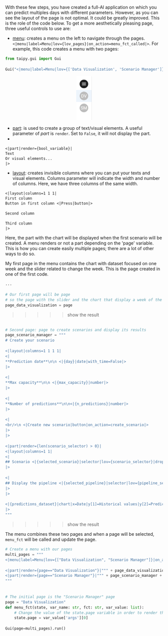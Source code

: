 With these few steps, you have created a full-AI application on which you can predict multiples days with different parameters. However, as you can see the layout of the page is not optimal. It could be greatly improved. This is the role of the code below.
To get a more aesthetically pleasing page, three useful controls to use are:
- [menu](https://didactic-broccoli-7da2dfd5.pages.github.io/manuals/gui/viselements/menu/): creates a menu on the left to navigate through the pages.
`<|menu|label=Menu|lov={lov_pages}|on_action=menu_fct_called|>`. For example, this code creates a menu with two pages:

```python
from taipy.gui import Gui

Gui("<|menu|label=Menu|lov={['Data Visualization', 'Scenario Manager']}|>").run()
```

<p align="center">
    <img src="/steps/images/menu.png" width=50>
</p>


- [part](https://didactic-broccoli-7da2dfd5.pages.github.io/manuals/gui/viselements/part/): is used to create a group of text/visual elements. A useful parameter of *part* is `render`. Set to `False`, it will not display the part.
- 
```
<|part|render={bool_variable}|
Text
Or visual elements...
|>
```

- [layout](https://didactic-broccoli-7da2dfd5.pages.github.io/manuals/gui/viselements/layout/): creates invisible columns where you can put your texts and visual elements. Columns parameter will indicate the width and number of columns. Here, we have three columns of the same width.
```
<|layout|columns=1 1 1|
First column
Button in first column <|Press|button|>

Second column

Third column
|>
```

Here, the part with the chart will be displayed when the first scenario will be created. A menu renders or not a part depending on the 'page' variable. This is how you can create easily multiple pages; there are a lot of other ways to do so.


My first page in the menu contains the chart with dataset focused on one week and the slider related to change the week. This is the page created in one of the first code.

```python
...

# Our first page will be page
# so the page with the slider and the chart that display a week of the historical data
page_data_visualization = page
```

>>>>> show the result

```python

# Second page: page to create scenarios and display its results
page_scenario_manager = """
# Create your scenario

<|layout|columns=1 1 1 1|
<|
**Prediction date**\n\n <|{day}|date|with_time=False|>
|>

<|
**Max capacity**\n\n <|{max_capacity}|number|>
|>

<|
**Number of predictions**\n\n<|{n_predictions}|number|>
|>

<|
<br/>\n <|Create new scenario|button|on_action=create_scenario|>
|>
|>

<|part|render={len(scenario_selector) > 0}|
<|layout|columns=1 1|
<|
## Scenario <|{selected_scenario}|selector|lov={scenario_selector}|dropdown=True|>
|>

<|
## Display the pipeline <|{selected_pipeline}|selector|lov={pipeline_selector}|dropdown=True|>
|>
|>

<|{predictions_dataset}|chart|x=Date|y[1]=Historical values|y[2]=Predicted values|height=80%|width=100%|type=bar|>
|>
"""

```

>>>>> show the result

The menu combines these two pages and when a page will be selected, `menu_fct` will be called and update the page.

```python
# Create a menu with our pages
multi_pages = """
<|menu|label=Menu|lov={["Data Visualization", "Scenario Manager"]}|on_action=menu_fct|>

<|part|render={page=="Data Visualization"}|""" + page_data_visualization + """|>
<|part|render={page=="Scenario Manager"}|""" + page_scenario_manager + """|>
"""


# The initial page is the "Scenario Manager" page
page = "Data Visualization"
def menu_fct(state, var_name: str, fct: str, var_value: list):
    # Change the value of the state.page variable in order to render the correct page
    state.page = var_value['args'][0]

Gui(page=multi_pages).run()
```
